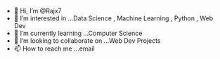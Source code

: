 - 👋 Hi, I’m @Rajx7
- 👀 I’m interested in ...Data Science , Machine Learning , Python , Web Dev 
- 🌱 I’m currently learning ...Computer Science 
- 💞️ I’m looking to collaborate on ...Web Dev Projects 
- 📫 How to reach me ...email 

<!---
Rajx7/Rajx7 is a ✨ special ✨ repository because its `README.md` (this file) appears on your GitHub profile.
You can click the Preview link to take a look at your changes.
--->
